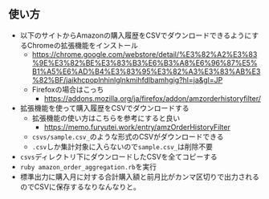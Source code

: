 ## 使い方
- 以下のサイトからAmazonの購入履歴をCSVでダウンロードできるようにするChromeの拡張機能をインストール
  - https://chrome.google.com/webstore/detail/%E3%82%A2%E3%83%9E%E3%82%BE%E3%83%B3%E6%B3%A8%E6%96%87%E5%B1%A5%E6%AD%B4%E3%83%95%E3%82%A3%E3%83%AB%E3%82%BF/jaikhcpoplnhinlglnkmihfdlbamhgig?hl=ja&gl=JP
  - Firefoxの場合はこっち
    - https://addons.mozilla.org/ja/firefox/addon/amzorderhistoryfilter/
- 拡張機能を使って購入履歴をCSVでダウンロードする
  - 拡張機能の使い方はこちらを参考にすると良い
    - https://memo.furyutei.work/entry/amzOrderHistoryFilter
  - `csvs/sample.csv_`のような形式のCSVがダウンロードできる
  - `.csv`しか集計対象に入らないので`sample.csv_`は削除不要
- `csvs`ディレクトリ下にダウンロードしたCSVを全てコピーする
- `ruby amazon_order_aggregation.rb`を実行
- 標準出力に購入月に対する合計購入額と前月比がカンマ区切りで出力されるのでCSVに保存するなりなんなりと。